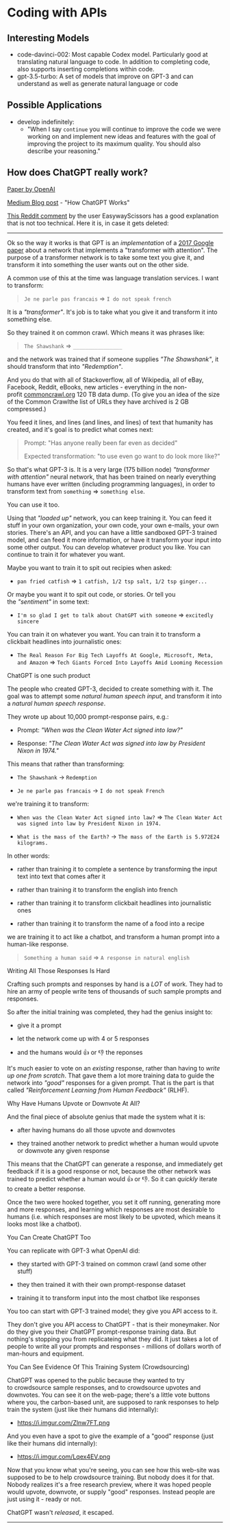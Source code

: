 # Coding with APIs

## Interesting Models

- code-davinci-002: Most capable Codex model. Particularly good at translating natural language to code. In addition to completing code, also supports inserting completions within code.
- gpt-3.5-turbo: A set of models that improve on GPT-3 and can understand as well as generate natural language or code


## Possible Applications

- develop indefinitely:
  - "When I say `continue` you will continue to improve the code we were working on and implement new ideas and features with the goal of improving the project to its maximum quality. You should also describe your reasoning."

## How does ChatGPT really work?

[Paper by OpenAI](https://arxiv.org/pdf/2203.02155.pdf)

[Medium Blog post](https://towardsdatascience.com/how-chatgpt-works-the-models-behind-the-bot-1ce5fca96286) - "How ChatGPT Works"

[This Reddit comment](https://www.reddit.com/r/ChatGPT/comments/10q0l92/comment/j6obnoq/?context=1) by the user EasywayScissors has a good explanation that is not too technical. Here it is, in case it gets deleted:

---
Ok so the way it works is that GPT is an *implementation* of a [2017 Google paper](https://ai.googleblog.com/2017/08/transformer-novel-neural-network.html) about a network that implements a "transformer with attention". The purpose of a transformer network is to take some text you give it, and transform it into something the user wants out on the other side.

A common use of this at the time was language translation services. I want to transform:

> `Je ne parle pas francais` ⇒ `I do not speak french`

It is a *"transformer"*. It's job is to take what you give it and transform it into something else.

So they trained it on common crawl. Which means it was phrases like:

> `The Shawshank` ⇒ `________________`

and the network was trained that if someone supplies *"The Shawshank"*, it should transform that into *"Redemption"*.

And you do that with all of Stackoverflow, all of Wikipedia, all of eBay, Facebook, Reddit, eBooks, new articles - everything in the non-profit [commoncrawl.org](https://commoncrawl.org/2022/12/nov-dec-2022-crawl-archive-now-available/) 120 TB data dump. (To give you an idea of the size of the Common Crawlthe list of URLs they have archived is 2 GB compressed.)

You feed it lines, and lines (and lines, and lines) of text that humanity has created, and it's goal is to predict what comes next:

> Prompt: "Has anyone really been far even as decided"
>
> Expected transformation: "to use even go want to do look more like?"

So that's what GPT-3 is. It is a very large (175 billion node) *"transformer with attention"* neural network, that has been trained on nearly everything humans have ever written (including programming languages), in order to transform text from `something` ⇒ `something else`.

You can use it too.

Using that *"loaded up"* network, you can keep training it. You can feed it stuff in your own organization, your own code, your own e-mails, your own stories. There's an API, and you can have a little sandboxed GPT-3 trained model, and can feed it more information, or have it transform your input into some other output. You can develop whatever product you like. You can continue to train it for whatever you want.

Maybe you want to train it to spit out recipies when asked:

-   `pan fried catfish` ⇒ `1 catfish, 1/2 tsp salt, 1/2 tsp ginger...`

Or maybe you want it to spit out code, or stories. Or tell you the *"sentiment"* in some text:

-   `I'm so glad I get to talk about ChatGPT with someone` ⇒ `excitedly sincere`

You can train it on whatever you want. You can train it to transform a clickbait headlines into journalistic ones:

-   `The Real Reason For Big Tech Layoffs At Google, Microsoft, Meta, and Amazon` ⇒ `Tech Giants Forced Into Layoffs Amid Looming Recession`

ChatGPT is one such product

The people who created GPT-3, decided to create something with it. The goal was to attempt some *natural human speech input*, and transform it into a *natural human speech response*.

They wrote up about 10,000 prompt-response pairs, e.g.:

-   Prompt: *"When was the Clean Water Act signed into law?"*

-   Response: *"The Clean Water Act was signed into law by President Nixon in 1974."*

This means that rather than transforming:

-   `The Shawshank` → `Redemption`

-   `Je ne parle pas francais` → `I do not speak French`

we're training it to transform:

-   `When was the Clean Water Act signed into law?` ⇒ `The Clean Water Act was signed into law by President Nixon in 1974.`

-   `What is the mass of the Earth?` → `The mass of the Earth is 5.972E24 kilograms.`

In other words:

-   rather than training it to complete a sentence by transforming the input text into text that comes after it

-   rather than training it to transform the english into french

-   rather than training it to transform clickbait headlines into journalistic ones

-   rather than training it to transform the name of a food into a recipe

we are training it to act like a chatbot, and transform a human prompt into a human-like response.

> `Something a human said` ⇒ `A response in natural english`

Writing All Those Responses Is Hard

Crafting such prompts and responses by hand is a *LOT* of work. They had to hire an army of people write tens of thousands of such sample prompts and responses.

So after the initial training was completed, they had the genius insight to:

-   give it a prompt

-   let the network come up with 4 or 5 responses

-   and the humans would 👍 or 👎 the reponses

It's much easier to vote on an *existing* response, rather than having to *write up one from scratch*. That gave them a lot more training data to guide the network into *"good"* responses for a given prompt. That is the part is that called *"Reinforcement Learning from Human Feedback"* (RLHF).

Why Have Humans Upvote or Downvote At All?

And the final piece of absolute genius that made the system what it is:

-   after having humans do all those upvote and downvotes

-   they trained another network to predict whether a human would upvote or downvote any given response

This means that the ChatGPT can generate a response, and immediately get feedback if it is a good response or not, because the other network was trained to predict whether a human would 👍 or 👎. So it can *quickly* iterate to create a better response.

Once the two were hooked together, you set it off running, generating more and more responses, and learning which responses are most desirable to humans (i.e. which responses are most likely to be upvoted, which means it looks most like a chatbot).

You Can Create ChatGPT Too

You can replicate with GPT-3 what OpenAI did:

-   they started with GPT-3 trained on common crawl (and some other stuff)

-   they then trained it with their own prompt-response dataset

-   training it to transform input into the most chatbot like responses

You too can start with GPT-3 trained model; they give you API access to it.

They don't give you API access to ChatGPT - that is their moneymaker. Nor do they give you their ChatGPT prompt-response training data. But nothing's stopping you from replicateing what they did. It just takes a lot of people to write all your prompts and responses - millions of dollars worth of man-hours and equipment.

You Can See Evidence Of This Training System (Crowdsourcing)

ChatGPT was opened to the public because they wanted to try to crowdsource sample responses, and to crowdsource upvotes and downvotes. You can see it on the web-page; there's a little vote buttons where you, the carbon-based unit, are supposed to rank responses to help train the system (just like their humans did internally):

-   <https://i.imgur.com/Zlnw7FT.png>

And you even have a spot to give the example of a "good" response (just like their humans did internally):

-   <https://i.imgur.com/Lqex4EV.png>

Now that you know what you're seeing, you can see how this web-site was supposed to be to help crowdsource training. But nobody does it for that. Nobody realizes it's a free research preview, where it was hoped people would upvote, downvote, or supply "good" responses. Instead people are just using it - ready or not.

ChatGPT wasn't *released*, it escaped.

---